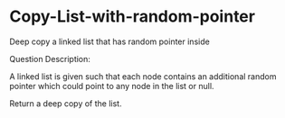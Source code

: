# Copy-List-with-random-pointer
Deep copy a linked list that has random pointer inside


Question Description:

A linked list is given such that each node contains an additional random pointer which could point to any node in the list or null.

Return a deep copy of the list.
